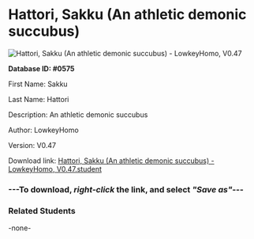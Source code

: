 # Hattori, Sakku (An athletic demonic succubus)

<img src="Files/Hattori, Sakku (An athletic demonic succubus).png" title="Hattori, Sakku (An athletic demonic succubus) - LowkeyHomo, V0.47">

**Database ID: #0575**

First Name: Sakku

Last Name: Hattori

Description: An athletic demonic succubus

Author: LowkeyHomo

Version: V0.47

Download link: <a href="https://raw.githubusercontent.com/Arbiter1223/Daigaku-Gurashi-Custom-Students/master/Files/Student Files/Hattori%2C%20Sakku%20(An%20athletic%20demonic%20succubus)%20-%20LowkeyHomo%2C%20V0.47.student">Hattori, Sakku (An athletic demonic succubus) - LowkeyHomo, V0.47.student</a>

### ---**To download, _right-click_ the link, and select _"Save as"_**---

### Related Students

-none-
